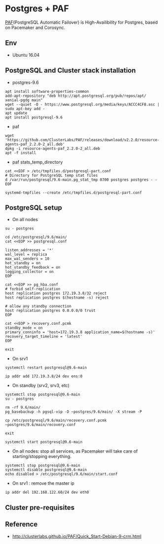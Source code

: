 # Postgres + PAF

[PAF](http://clusterlabs.github.io/)(PostgreSQL Automatic Failover) is High-Availibility for Postgres, based on Pacemaker and Corosync.

## Env
- Ubuntu 16.04

## PostgreSQL and Cluster stack installation
- postgres-9.6
```
apt install software-properties-common
add-apt-repository "deb http://apt.postgresql.org/pub/repos/apt/ xenial-pgdg main"
wget --quiet -O - https://www.postgresql.org/media/keys/ACCC4CF8.asc | sudo apt-key add -
apt update
apt install postgresql-9.6
```
- paf 
```
wget 'https://github.com/ClusterLabs/PAF/releases/download/v2.2.0/resource-agents-paf_2.2.0-2_all.deb'
dpkg -i resource-agents-paf_2.2.0-2_all.deb
apt -f install
```
- paf stats_temp_directory
```
cat <<EOF > /etc/tmpfiles.d/postgresql-part.conf
# Directory for PostgreSQL temp stat files
d /var/run/postgresql/9.6-main.pg_stat_tmp 0700 postgres postgres - -
EOF

systemd-tmpfiles --create /etc/tmpfiles.d/postgresql-part.conf
```

## PostgreSQL setup
- On all nodes
```
su - postgres

cd /etc/postgresql/9.6/main/
cat <<EOP >> postgresql.conf

listen_addresses = '*'
wal_level = replica
max_wal_senders = 10
hot_standby = on
hot_standby_feedback = on
logging_collector = on
EOP

cat <<EOP >> pg_hba.conf
# forbid self-replication
host replication postgres 172.19.3.8/32 reject
host replication postgres $(hostname -s) reject

# allow any standby connection
host replication postgres 0.0.0.0/0 trust
EOP

cat <<EOP > recovery.conf.pcmk
standby_mode = on
primary_conninfo = 'host=172.19.3.8 application_name=$(hostname -s)'
recovery_target_timeline = 'latest'
EOP

exit
```

- On srv1
```
systemctl restart postgresql@9.6-main

ip addr add 172.19.3.8/24 dev ens:0
```

- On standby (srv2, srv3, etc)
```
systemctl stop postgresql@9.6-main
su - postgres

rm -rf 9.6/main/
pg_basebackup -h pgsql-vip -D ~postgres/9.6/main/ -X stream -P

cp /etc/postgresql/9.6/main/recovery.conf.pcmk ~postgres/9.6/main/recovery.conf

exit

systemctl start postgresql@9.6-main
```

- On all nodes: stop all services, as Pacemaker will take care of starting/stopping everything.
```
systemctl stop postgresql@9.6-main
systemctl disable postgresql@9.6-main
echo disabled > /etc/postgresql/9.6/main/start.conf
```

- On srv1 : remove the master ip
```
ip addr del 192.168.122.60/24 dev eth0
```

## Cluster pre-requisites

## Reference
- http://clusterlabs.github.io/PAF/Quick_Start-Debian-9-crm.html
